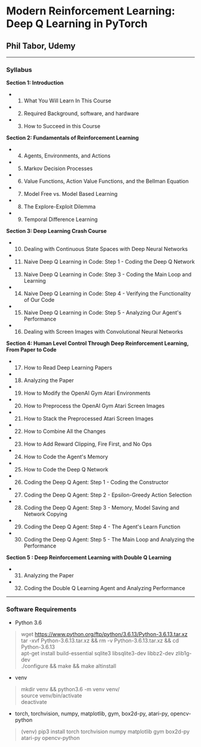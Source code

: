 # Modern Reinforcement Learning: Deep Q Learning in PyTorch
## Phil Tabor, Udemy

****

### Syllabus

**Section 1: Introduction**
- 1. What You Will Learn In This Course  
- 2. Required Background, software, and hardware  
- 3. How to Succeed in this Course  

**Section 2: Fundamentals of Reinforcement Learning**
- 4. Agents, Environments, and Actions  
- 5. Markov Decision Processes  
- 6. Value Functions, Action Value Functions, and the Bellman Equation  
- 7. Model Free vs. Model Based Learning  
- 8. The Explore-Exploit Dilemma  
- 9. Temporal Difference Learning  

**Section 3: Deep Learning Crash Course**
- 10. Dealing with Continuous State Spaces with Deep Neural Networks  
- 11. Naive Deep Q Learning in Code: Step 1 - Coding the Deep Q Network  
- 13. Naive Deep Q Learning in Code: Step 3 - Coding the Main Loop and Learning  
- 14. Naive Deep Q Learning in Code: Step 4 - Verifying the Functionality of Our Code  
- 15. Naive Deep Q Learning in Code: Step 5 - Analyzing Our Agent's Performance  
- 16. Dealing with Screen Images with Convolutional Neural Networks  

**Section 4: Human Level Control Through Deep Reinforcement Learning, From Paper to Code**
- 17. How to Read Deep Learning Papers  
- 18. Analyzing the Paper  
- 19. How to Modify the OpenAI Gym Atari Environments  
- 20. How to Preprocess the OpenAI Gym Atari Screen Images  
- 21. How to Stack the Preprocessed Atari Screen Images  
- 22. How to Combine All the Changes  
- 23. How to Add Reward Clipping, Fire First, and No Ops  
- 24. How to Code the Agent's Memory  
- 25. How to Code the Deep Q Network  
- 26. Coding the Deep Q Agent: Step 1 - Coding the Constructor  
- 27. Coding the Deep Q Agent: Step 2 - Epsilon-Greedy Action Selection  
- 28. Coding the Deep Q Agent: Step 3 - Memory, Model Saving and Network Copying  
- 29. Coding the Deep Q Agent: Step 4 - The Agent's Learn Function  
- 30. Coding the Deep Q Agent: Step 5 - The Main Loop and Analyzing the Performance  

**Section 5 : Deep Reinforcement Learning with Double Q Learning**
- 31. Analyzing the Paper  
- 32. Coding the Double Q Learning Agent and Analyzing Performance  

****

### Software Requirements

- Python 3.6
> wget https://www.python.org/ftp/python/3.6.13/Python-3.6.13.tar.xz  
> tar -xvf Python-3.6.13.tar.xz && rm -v Python-3.6.13.tar.xz && cd Python-3.6.13  
> apt-get install build-essential sqlite3 libsqlite3-dev libbz2-dev zlib1g-dev  
> ./configure && make && make altinstall  

- venv
> mkdir venv && python3.6 -m venv venv/  
> source venv/bin/activate  
> deactivate  

- torch, torchvision, numpy, matplotlib, gym, box2d-py, atari-py, opencv-python  
> (venv) pip3 install torch torchvision numpy matplotlib gym box2d-py atari-py opencv-python  


